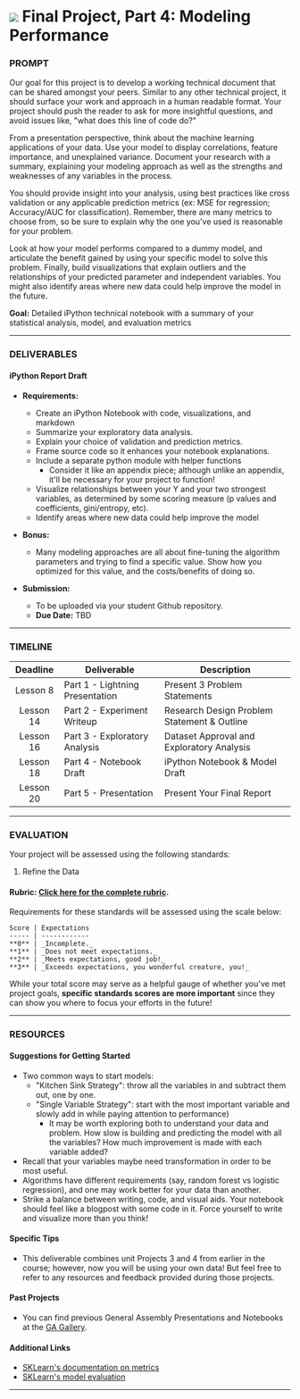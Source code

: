 # ![](https://ga-dash.s3.amazonaws.com/production/assets/logo-9f88ae6c9c3871690e33280fcf557f33.png) Final Project, Part 4: Modeling Performance

### PROMPT

Our goal for this project is to develop a working technical document that can be shared amongst your peers. Similar to any other technical project, it should surface your work and approach in a human readable format. Your project should push the reader to ask for more insightful questions, and avoid issues like, "what does this line of code do?" 

From a presentation perspective, think about the machine learning applications of your data. Use your model to display correlations, feature importance, and unexplained variance. Document your research with a summary, explaining your modeling approach as well as the strengths and weaknesses of any variables in the process. 

You should provide insight into your analysis, using best practices like cross validation or any applicable prediction metrics (ex: MSE for regression; Accuracy/AUC for classification). Remember, there are many metrics to choose from, so be sure to explain why the one you've used is reasonable for your problem. 

Look at how your model performs compared to a dummy model, and articulate the benefit gained by using your specific model to solve this problem. Finally, build visualizations that explain outliers and the relationships of your predicted parameter and independent variables. You might also identify areas where new data could help improve the model in the future.

**Goal:** Detailed iPython technical notebook with a summary of your statistical analysis, model, and evaluation metrics

---

### DELIVERABLES

#### iPython Report Draft

- **Requirements:**
  - Create an iPython Notebook with code, visualizations, and markdown
  - Summarize your exploratory data analysis. 
  - Explain your choice of validation and prediction metrics.
  - Frame source code so it enhances your notebook explanations.
  - Include a separate python module with helper functions
    - Consider it like an appendix piece; although unlike an appendix, it'll be necessary for your project to function!
  - Visualize relationships between your Y and your two strongest variables, as determined by some scoring measure (p values and coefficients, gini/entropy, etc).
  - Identify areas where new data could help improve the model

- **Bonus:**
    - Many modeling approaches are all about fine-tuning the algorithm parameters and trying to find a specific value. Show how you optimized for this value, and the costs/benefits of doing so.

- **Submission:**	
  - To be uploaded via your student Github repository.
  - **Due Date:** TBD

---

### TIMELINE

| Deadline | Deliverable| Description |
|:-:|---|---|
| Lesson 8 |  Part 1 - Lightning Presentation  | Present 3 Problem Statements   |
| Lesson 14 | Part 2 - Experiment Writeup  |  Research Design Problem Statement & Outline   |
| Lesson 16 | Part 3 - Exploratory Analysis  | Dataset Approval and Exploratory Analysis   |
| Lesson 18 | Part 4 - Notebook Draft  |  iPython Notebook & Model Draft  |
| Lesson 20 | Part 5 - Presentation  | Present Your Final Report   |

---

### EVALUATION
Your project will be assessed using the following standards:

1. Refine the Data

#### Rubric: [Click here for the complete rubric](./final-project-4-rubric.md). 

Requirements for these standards will be assessed using the scale below:

    Score | Expectations
    ----- | ------------
    **0** | _Incomplete._
    **1** | _Does not meet expectations._
    **2** | _Meets expectations, good job!_
    **3** | _Exceeds expectations, you wonderful creature, you!_

While your total score may serve as a helpful gauge of whether you've met project goals, __specific standards scores are more important__ since they can show you where to focus your efforts in the future!

---

### RESOURCES

#### Suggestions for Getting Started

- Two common ways to start models:
    -  "Kitchen Sink Strategy": throw all the variables in and subtract them out, one by one.
    -  "Single Variable Strategy": start with the most important variable and slowly add in while paying attention to performance)
        - It may be worth exploring both to understand your data and problem. How slow is building and predicting the model with all the variables? How much improvement is made with each variable added?
- Recall that your variables maybe need transformation in order to be most useful.
- Algorithms have different requirements (say, random forest vs logistic regression), and one may work better for your data than another.
- Strike a balance between writing, code, and visual aids. Your notebook should feel like a blogpost with some code in it. Force yourself to write and visualize more than you think!

#### Specific Tips

- This deliverable combines unit Projects 3 and 4 from earlier in the course; however, now you will be using your own data! But feel free to refer to any resources and feedback provided during those projects.

#### Past Projects

- You can find previous General Assembly Presentations and Notebooks at the [GA Gallery](https://gallery.generalassemb.ly/DS?metro=).

#### Additional Links

- [SKLearn's documentation on metrics](http://scikit-learn.org/stable/modules/classes.html)
- [SKLearn's model evaluation](http://scikit-learn.org/stable/modules/model_evaluation.html)

---
